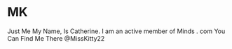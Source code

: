 # MK
Just Me
My Name, Is Catherine. I am an active member of Minds . com You Can Find Me There @MissKitty22
